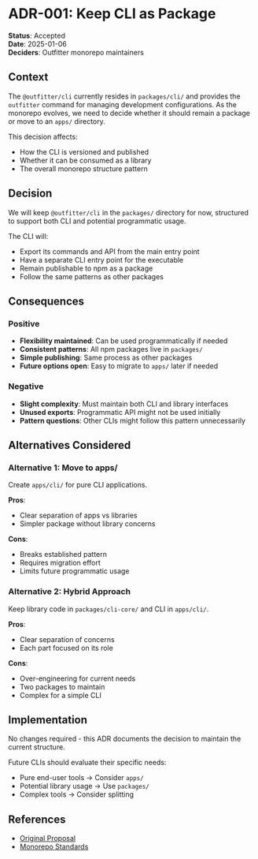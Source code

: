 # ADR-001: Keep CLI as Package

**Status**: Accepted  
**Date**: 2025-01-06  
**Deciders**: Outfitter monorepo maintainers

## Context

The `@outfitter/cli` currently resides in `packages/cli/` and provides the
`outfitter` command for managing development configurations. As the monorepo
evolves, we need to decide whether it should remain a package or move to an
`apps/` directory.

This decision affects:

- How the CLI is versioned and published
- Whether it can be consumed as a library
- The overall monorepo structure pattern

## Decision

We will keep `@outfitter/cli` in the `packages/` directory for now, structured
to support both CLI and potential programmatic usage.

The CLI will:

- Export its commands and API from the main entry point
- Have a separate CLI entry point for the executable
- Remain publishable to npm as a package
- Follow the same patterns as other packages

## Consequences

### Positive

- **Flexibility maintained**: Can be used programmatically if needed
- **Consistent patterns**: All npm packages live in `packages/`
- **Simple publishing**: Same process as other packages
- **Future options open**: Easy to migrate to `apps/` later if needed

### Negative

- **Slight complexity**: Must maintain both CLI and library interfaces
- **Unused exports**: Programmatic API might not be used initially
- **Pattern questions**: Other CLIs might follow this pattern unnecessarily

## Alternatives Considered

### Alternative 1: Move to apps/

Create `apps/cli/` for pure CLI applications.

**Pros**:

- Clear separation of apps vs libraries
- Simpler package without library concerns

**Cons**:

- Breaks established pattern
- Requires migration effort
- Limits future programmatic usage

### Alternative 2: Hybrid Approach

Keep library code in `packages/cli-core/` and CLI in `apps/cli/`.

**Pros**:

- Clear separation of concerns
- Each part focused on its role

**Cons**:

- Over-engineering for current needs
- Two packages to maintain
- Complex for a simple CLI

## Implementation

No changes required - this ADR documents the decision to maintain the current
structure.

Future CLIs should evaluate their specific needs:

- Pure end-user tools → Consider `apps/`
- Potential library usage → Use `packages/`
- Complex tools → Consider splitting

## References

- [Original Proposal](/docs/proposals/cli-package-and-app.md)
- [Monorepo Standards](/packages/fieldguides/content/standards/monorepo-standards.md)
